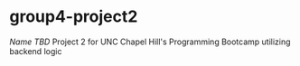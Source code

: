 # group4-project2
*Name TBD* Project 2 for UNC Chapel Hill's Programming Bootcamp utilizing backend logic
